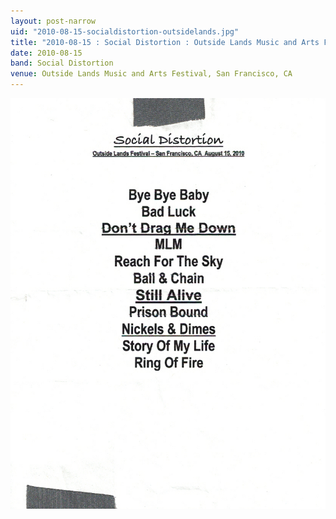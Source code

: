 ```yaml
---
layout: post-narrow
uid: "2010-08-15-socialdistortion-outsidelands.jpg"
title: "2010-08-15 : Social Distortion : Outside Lands Music and Arts Festival, San Francisco, CA"
date: 2010-08-15
band: Social Distortion
venue: Outside Lands Music and Arts Festival, San Francisco, CA
---
```


<div class="showcase">
  <img src="/img/2010/08/20100815-SocialDistortion-OutsideLands.jpg" alt="2010-08-15-socialdistortion-outsidelands.jpg">
</div>
